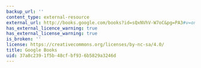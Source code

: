 ```yaml
---
backup_url: ''
content_type: external-resource
external_url: http://books.google.com/books?id=sQxNVhV-W7oC&pg=PA3#v=onepage
has_external_licence_warning: true
has_external_license_warning: true
is_broken: ''
license: https://creativecommons.org/licenses/by-nc-sa/4.0/
title: Google Books
uid: 37a8c239-1f5b-48cf-bf93-6b5829a3246d
---
```

